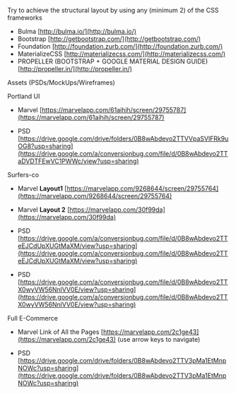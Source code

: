 Try to achieve the structural layout by using any \(minimum 2\) of the CSS frameworks

* Bulma [http://bulma.io/](http://bulma.io/)
* Bootstrap [http://getbootstrap.com/](http://getbootstrap.com/)
* Foundation [http://foundation.zurb.com/](http://foundation.zurb.com/)
* MaterializeCSS [http://materializecss.com/](http://materializecss.com/)
* PROPELLER \(BOOTSTRAP + GOOGLE MATERIAL DESIGN GUIDE\) [http://propeller.in/](http://propeller.in/)

Assets \(PSDs/MockUps/Wireframes\)

Portland UI

* Marvel [https://marvelapp.com/61aihih/screen/29755787](https://marvelapp.com/61aihih/screen/29755787)

* PSD [https://drive.google.com/drive/folders/0B8wAbdevo2TTVVpaSVlFRk9uOG8?usp=sharing](https://drive.google.com/a/conversionbug.com/file/d/0B8wAbdevo2TTaDVDTFEwVC1PWWc/view?usp=sharing)

Surfers-co

* Marvel  **Layout1** [https://marvelapp.com/9268644/screen/29755764](https://marvelapp.com/9268644/screen/29755764)

* Marvel **Layout 2** [https://marvelapp.com/30f99da](https://marvelapp.com/30f99da)

* PSD [https://drive.google.com/a/conversionbug.com/file/d/0B8wAbdevo2TTeEJCdUpXUGtMaXM/view?usp=sharing](https://drive.google.com/a/conversionbug.com/file/d/0B8wAbdevo2TTeEJCdUpXUGtMaXM/view?usp=sharing)
* PSD [https://drive.google.com/a/conversionbug.com/file/d/0B8wAbdevo2TTX0wyVW56NnlVV0E/view?usp=sharing](https://drive.google.com/a/conversionbug.com/file/d/0B8wAbdevo2TTX0wyVW56NnlVV0E/view?usp=sharing)

Full E-Commerce

* Marvel Link of All the Pages [https://marvelapp.com/2c1ge43](https://marvelapp.com/2c1ge43) \(use arrow keys to navigate\)

* PSD [https://drive.google.com/drive/folders/0B8wAbdevo2TTV3pMa1EtMnpNOWc?usp=sharing](https://drive.google.com/drive/folders/0B8wAbdevo2TTV3pMa1EtMnpNOWc?usp=sharing)



